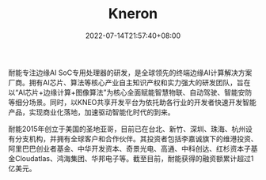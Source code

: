 ﻿---
weight: 
title: "Kneron"
description: "耐能(Kneron)於2015年創立於美國聖地牙哥，為終端人工智慧技術的領導廠商。 Kneron創辦人劉峻誠博士為ASIC設計、電子設計 自動化(EDA)、深度學習、圖像處理和計算機視覺算法的領先專家。"
date: 2022-07-14T21:57:40+08:00
lastmod: 2022-07-14T16:45:40+08:00
draft: false
authors: ["june"]
featuredImage: "557.jpg"
link: "https://www.kneron.com/cn/about.php"
tags: ["Kneron","算力"]
categories: ["navigation"]
navigation: ["算力"]
lightgallery: true
toc: true
pinned: false
recommend: false
recommend1: false
---
耐能专注边缘AI SoC专用处理器的研发，是全球领先的终端边缘AI计算解决方案厂商。拥有AI芯片、算法等核心产业自主知识产权和实力强大的研发团队，旨在以“AI芯片+边缘计算+图像算法”为核心全面赋能智慧物联、自动驾驶、智能安防等细分场景。同时，以KNEO共享开发平台为依托助各行业的开发者快速开发智能产品，实现商业化落地，加速驱动智能化时代的到来。

耐能2015年创立于美国的圣地亚哥，目前已在台北、新竹、深圳、珠海、杭州设有分支机构，并拥有全球客户和合作伙伴。其投资者包括李嘉诚旗下的维港投资、阿里巴巴创业者基金、中华开发资本、奇景光电、高通、中科创达、红杉资本子基金Cloudatlas、鸿海集团、华邦电子等。截至目前，耐能获得的融资额累计超过1亿美元。